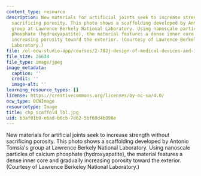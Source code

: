 ```yaml
---
content_type: resource
description: New materials for artificial joints seek to increase strength without
  sacrificing porosity. This photo shows a scaffolding developed by Antonio Tomsia's
  group at Lawrence Berkely National Laboratory. Using nanoscale particles of calcium
  phosphate (hydroxyapatite), the material features a dense inner core and gradually
  increasing porosity toward the exterior. (Courtesy of Lawrence Berkeley National
  Laboratory.)
file: /ol-ocw-studio-app/courses/2-782j-design-of-medical-devices-and-implants-spring-2006/b3af01b0e6adb0cb7d625bf60d4b098e_chp_scaffold_lbl.jpg
file_size: 26634
file_type: image/jpeg
image_metadata:
  caption: ''
  credit: ''
  image-alt: ''
learning_resource_types: []
license: https://creativecommons.org/licenses/by-nc-sa/4.0/
ocw_type: OCWImage
resourcetype: Image
title: chp_scaffold_lbl.jpg
uid: b3af01b0-e6ad-b0cb-7d62-5bf60d4b098e
---
```

New materials for artificial joints seek to increase strength without sacrificing porosity. This photo shows a scaffolding developed by Antonio Tomsia's group at Lawrence Berkely National Laboratory. Using nanoscale particles of calcium phosphate (hydroxyapatite), the material features a dense inner core and gradually increasing porosity toward the exterior. (Courtesy of Lawrence Berkeley National Laboratory.)